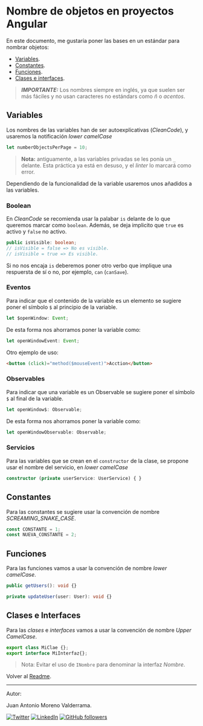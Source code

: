 # Nombre de objetos en proyectos Angular

En este documento, me gustaría poner las bases en un estándar para nombrar objetos:

* [Variables](#variables).
* [Constantes](#constantes).
* [Funciones](#funciones).
* [Clases e interfaces](#clases-e-interfaces).

> _**IMPORTANTE:**_ Los nombres siempre en inglés, ya que suelen ser más fáciles y no usan caracteres no estándars como _ñ_ o _acentos_.

## Variables

Los nombres de las variables han de ser autoexplicativas (_CleanCode_), y usaremos la notificación _lower camelCase_

```typescript
let numberObjectsPerPage = 10;
```

> **Nota:** antiguamente, a las variables privadas se les ponía un `_` delante. Esta práctica ya está en desuso, y el _linter_ lo marcará como error.

Dependiendo de la funcionalidad de la variable usaremos unos añadidos a las variables.

### Boolean

En _CleanCode_ se recomienda usar la palabar `is` delante de lo que queremos marcar como `boolean`. Además, se deja implicito que `true` es activo y `false` no activo.

```typescript
public isVisible: boolean;
// isVisible = false => No es visible.
// isVisible = true => Es visible.
```

Si no nos encaja `is` deberemos poner otro verbo que implique una respuersta de sí o no, por ejemplo, `can` (`canSave`).

### Eventos

Para indicar que el contenido de la variable es un elemento se sugiere poner el símbolo `$` al principio de la variable.

```typescript
let $openWindow: Event;
```

De esta forma nos ahorramos poner la variable como:

```typescript
let openWindowEvent: Event;
```

Otro ejemplo de uso:

```html
<button (click)="method($mouseEvent)">Acction</button>
```

### Observables

Para indicar que una variable es un Observable se sugiere poner el símbolo `$` al final de la variable.

```typescript
let openWindow$: Observable;
```

De esta forma nos ahorramos poner la variable como:

```typescript
let openWindowObservable: Observable;
```

### Servicios

Para las variables que se crean en el `constructor` de la clase, se propone usar el nombre del servicio, en _lower camelCase_

```typescript
constructor (private userService: UserService) { }
```

## Constantes

Para las constantes se sugiere usar la convención de nombre *SCREAMING_SNAKE_CASE*.

```typescript
const CONSTANTE = 1;
const NUEVA_CONSTANTE = 2;
```

## Funciones

Para las funciones vamos a usar la convención de nombre _lower camelCase_.

```typescript
public getUsers(): void {}

private updateUser(user: User): void {}
```

## Clases e Interfaces

Para las _clases_ e _interfaces_ vamos a usar la convención de nombre _Upper CamelCase_.

```typescript
export class MiClae {};
export interface MiInterfaz{};
```

> Nota: Evitar el uso de `INombre` para denominar la interfaz _Nombre_.

Volver al [Readme](./README.es.md).

___
Autor:

Juan Antonio Moreno Valderrama.

<a href="https://twitter.com/jmorenovade"><img src="https://img.shields.io/twitter/follow/jmorenovalde?label=Twitter&style=social" alt="Twitter"></a>
<a href="https://www.linkedin.com/in/juan-antonio-moreno-valderrama/"><img src="https://img.shields.io/badge/LinkedIn--_.svg?style=social&logo=linkedin" alt="LinkedIn"></a>
<a href="https://github.com/jmorenovalde"><img alt="GitHub followers" src="https://img.shields.io/github/followers/jmorenovalde?style=social"></a>
